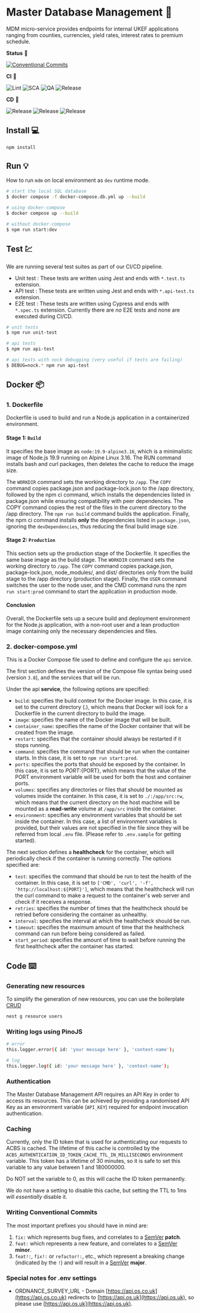 # Master Database Management 🚀

MDM micro-service provides endpoints for internal UKEF applications ranging from counties, currencies, yield rates, interest rates to premium schedule.

**Status** 🚦

[![Conventional Commits](https://img.shields.io/badge/Conventional%20Commits-1.0.0-%23FE5196?logo=conventionalcommits&logoColor=white)](https://conventionalcommits.org)

**CI** 💫

![Lint](https://github.com/UK-Export-Finance/mdm-api/actions/workflows/lint.yml/badge.svg)
![SCA](https://github.com/UK-Export-Finance/mdm-api/actions/workflows/sca.yml/badge.svg)
![QA](https://github.com/UK-Export-Finance/mdm-api/actions/workflows/test.yml/badge.svg)
![Release](https://github.com/UK-Export-Finance/mdm-api/actions/workflows/publish.yml/badge.svg)

**CD** 🚀

![Release](https://github.com/UK-Export-Finance/mdm-api/actions/workflows/deployment.yml/badge.svg?branch=dev)
![Release](https://github.com/UK-Export-Finance/mdm-api/actions/workflows/deployment.yml/badge.svg?branch=staging)
![Release](https://github.com/UK-Export-Finance/mdm-api/actions/workflows/deployment.yml/badge.svg?branch=production)

## Install 💻

```bash
npm install
```

## Run 💡

How to run `mdm` on local environment as `dev` runtime mode.

```bash
# start the local SQL database
$ docker compose -f docker-compose.db.yml up --build
```

```bash
# using docker-compose
$ docker compose up --build
```

```bash
# without docker-compose
$ npm run start:dev
```

## Test 💹

We are running several test suites as part of our CI/CD pipeline.

- Unit test : These tests are written using Jest and ends with `*.test.ts` extension.
- API test : These tests are written using Jest and ends with `*.api-test.ts` extension.
- E2E test : These tests are written using Cypress and ends with `*.spec.ts` extension. Currently there are _no_ E2E tests and none are executed during CI/CD.

```bash
# unit tests
$ npm run unit-test

# api tests
$ npm run api-test

# api tests with nock debugging (very useful if tests are failing)
$ DEBUG=nock.* npm run api-test
```

## Docker 📦

### 1. Dockerfile

Dockerfile is used to build and run a Node.js application in a containerized environment.

#### Stage 1: `Build`

It specifies the base image as `node:19.9-alpine3.16`, which is a minimalistic image of Node.js 19.9 running on Alpine Linux 3.16. The RUN command installs bash and curl packages, then deletes the cache to reduce the image size.

The `WORKDIR` command sets the working directory to `/app`. The `COPY` command copies package.json and package-lock.json to the /app directory, followed by the npm ci command, which installs the dependencies listed in package.json while ensuring compatibility with peer dependencies.
The COPY command copies the rest of the files in the current directory to the /app directory. The `npm run build` command builds the application.
Finally, the npm ci command installs **only** the dependencies listed in `package.json`, ignoring the `devDependencies`, thus reducing the final build image size.

#### Stage 2: `Production`

This section sets up the production stage of the Dockerfile. It specifies the same base image as the build stage. The `WORKDIR` command sets the working directory to `/app`.
The `COPY` command copies package.json, package-lock.json, node_modules/, and dist/ directories only from the build stage to the /app directory (production stage).
Finally, the `USER` command switches the user to the node user, and the CMD command runs the npm `run start:prod` command to start the application in production mode.

#### Conclusion

Overall, the Dockerfile sets up a secure build and deployment environment for the Node.js application, with a non-root user and a lean production image containing only the necessary dependencies and files.

### 2. docker-compose.yml

This is a Docker Compose file used to define and configure the `api` service.

The first section defines the version of the Compose file syntax being used (version `3.8`), and the services that will be run.

Under the api **service**, the following options are specified:

- `build`: specifies the build context for the Docker image. In this case, it is set to the current directory (.), which means that Docker will look for a Dockerfile in the current directory to build the image.
- `image`: specifies the name of the Docker image that will be built.
- `container_name`: specifies the name of the Docker container that will be created from the image.
- `restart`: specifies that the container should always be restarted if it stops running.
- `command`: specifies the command that should be run when the container starts. In this case, it is set to `npm run start:prod`.
- `ports`: specifies the ports that should be exposed by the container. In this case, it is set to ${PORT}:${PORT}, which means that the value of the PORT environment variable will be used for both the host and container ports.
- `volumes`: specifies any directories or files that should be mounted as volumes inside the container. In this case, it is set to `./:/app/src:rw`, which means that the current directory on the host machine will be mounted as a **read-write** volume at `/app/src` inside the container.
- `environment`: specifies any environment variables that should be set inside the container. In this case, a list of environment variables is provided, but their values are not specified in the file since they will be referred from local `.env` file. (Please refer to `.env.sample` for getting started).

The next section defines a **healthcheck** for the container, which will periodically check if the container is running correctly. The options specified are:

- `test`: specifies the command that should be run to test the health of the container. In this case, it is set to `['CMD', 'curl', '-f', 'http://localhost:${PORT}']`, which means that the healthcheck will run the curl command to make a request to the container's web server and check if it receives a response.
- `retries`: specifies the number of times that the healthcheck should be retried before considering the container as unhealthy.
- `interval`: specifies the interval at which the healthcheck should be run.
- `timeout`: specifies the maximum amount of time that the healthcheck command can run before being considered as failed.
- `start_period`: specifies the amount of time to wait before running the first healthcheck after the container has started.

## Code ⌨️

### Generating new resources

To simplify the generation of new resources, you can use the boilerplate [CRUD](https://docs.nestjs.com/recipes/crud-generator)

```bash
nest g resource users
```

### Writing logs using PinoJS

```bash
# error
this.logger.error({ id: 'your message here' }, 'context-name');

# log
this.logger.log({ id: 'your message here' }, 'context-name');

```

### Authentication

The Master Database Management API requires an API Key in order to access its resources.
This can be achieved by providing a randomised API Key as an environment variable (`API_KEY`) required for endpoint invocation authentication.

### Caching

Currently, only the ID token that is used for authenticating our requests to ACBS is cached.
The lifetime of this cache is controlled by the `ACBS_AUTHENTICATION_ID_TOKEN_CACHE_TTL_IN_MILLISECONDS` environment variable.
This token has a lifetime of 30 minutes, so it is safe to set this variable to any value between 1 and 180000000.

Do NOT set the variable to 0, as this will cache the ID token permanently.

We do not have a setting to disable this cache, but setting the TTL to 1ms will _essentially_ disable it.

### Writing Conventional Commits

The most important prefixes you should have in mind are:

1. `fix:` which represents bug fixes, and correlates to a [SemVer](https://semver.org/) **patch**.
2. `feat:` which represents a new feature, and correlates to a [SemVer](https://semver.org/) **minor**.
3. `feat!:`, `fix!:` or `refactor!:`, etc., which represent a breaking change (indicated by the `!`) and will result in a [SemVer](https://semver.org/) **major**.

### Special notes for .env settings

- ORDNANCE_SURVEY_URL - Domain [https://api.os.co.uk](https://api.os.co.uk) redirects to [https://api.os.uk](https://api.os.uk), so please use [https://api.os.uk](https://api.os.uk).
